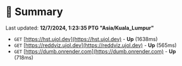 # 📖 Summary
Last updated: **12/7/2024, 1:23:35 PTG "Asia/Kuala_Lumpur"**

- `GET` [https://hst.ujol.dev](https://hst.ujol.dev) - **Up** (1638ms)
- `GET` [https://reddviz.ujol.dev](https://reddviz.ujol.dev) - **Up** (565ms)
- `GET` [https://dumb.onrender.com](https://dumb.onrender.com) - **Up** (718ms)
